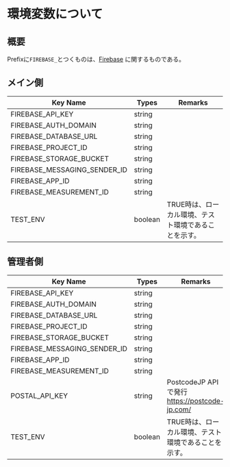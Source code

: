 # 環境変数について

## 概要

Prefixに`FIREBASE_`とつくものは、[Firebase](https://firebase.google.com/?hl=ja) に関するものである。

## メイン側

| Key Name                     | Types   | Remarks |
| ---------------------------- | ------- | ------- |
| FIREBASE_API_KEY             | string  |         |
| FIREBASE_AUTH_DOMAIN         | string  |         |
| FIREBASE_DATABASE_URL        | string  |         |
| FIREBASE_PROJECT_ID          | string  |         |
| FIREBASE_STORAGE_BUCKET      | string  |         |
| FIREBASE_MESSAGING_SENDER_ID | string  |         |
| FIREBASE_APP_ID              | string  |         |
| FIREBASE_MEASUREMENT_ID      | string  |         |
| TEST_ENV                     | boolean | TRUE時は、ローカル環境、テスト環境であることを示す。 |

## 管理者側

| Key Name                     | Types   | Remarks |
| ---------------------------- | ------- | ------- |
| FIREBASE_API_KEY             | string  |         |
| FIREBASE_AUTH_DOMAIN         | string  |         |
| FIREBASE_DATABASE_URL        | string  |         |
| FIREBASE_PROJECT_ID          | string  |         |
| FIREBASE_STORAGE_BUCKET      | string  |         |
| FIREBASE_MESSAGING_SENDER_ID | string  |         |
| FIREBASE_APP_ID              | string  |         |
| FIREBASE_MEASUREMENT_ID      | string  |         |
| POSTAL_API_KEY               | string  | PostcodeJP APIで発行 https://postcode-jp.com/ |
| TEST_ENV                     | boolean | TRUE時は、ローカル環境、テスト環境であることを示す。 |
